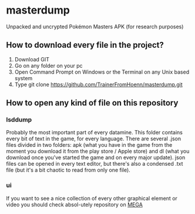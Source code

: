 # masterdump
Unpacked and uncrypted Pokémon Masters APK (for research purposes)
## How to download every file in the project?
1. Download GIT 
2. Go on any folder on your pc
3. Open Command Prompt on Windows or the Terminal on any Unix based system
4. Type git clone https://github.com/TrainerFromHoenn/masterdump.git
## How to open any kind of file on this repository
### lsddump
Probably the most important part of every datamine. This folder contains every bit of text in the game, for every language. There are several .json files divided in two folders: apk (what you have in the game from the moment you download it from the play store / Apple store) and dl (what you download once you've started the game and on every major update). json files can be opened in every text editor, but there's also a condensed .txt file (but it's a bit chaotic to read from only one file).
### ui
If you want to see a nice collection of every other graphical element or video you should check absol-utely repository on [MEGA](https://mega.nz/folder/5Q8iga5Y#CcHEIULdiigckfDqahIpKQ) 
